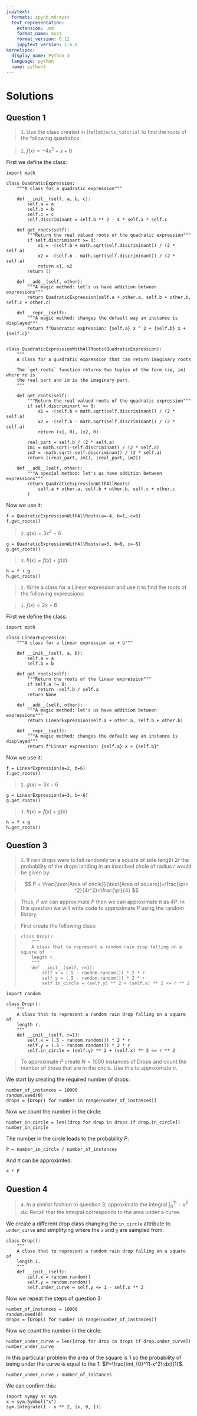 ```yaml
---
jupytext:
  formats: ipynb,md:myst
  text_representation:
    extension: .md
    format_name: myst
    format_version: 0.12
    jupytext_version: 1.6.0
kernelspec:
  display_name: Python 3
  language: python
  name: python3
---
```


# Solutions

## Question 1

> `1`. Use the class created in {ref}`objects_tutorial` to find the roots of the
>  following quadratics:

> `1`. $f(x) = -4x ^ 2 + x + 6$

First we define the class:

```{code-cell} ipython3
import math

class QuadraticExpression:
    """A class for a quadratic expression"""

    def __init__(self, a, b, c):
        self.a = a
        self.b = b
        self.c = c
        self.discriminant = self.b ** 2 - 4 * self.a * self.c

    def get_roots(self):
        """Return the real valued roots of the quadratic expression"""
        if self.discriminant >= 0:
            x1 = -(self.b + math.sqrt(self.discriminant)) / (2 * self.a)
            x2 = -(self.b - math.sqrt(self.discriminant)) / (2 * self.a)
            return x1, x2
        return ()

    def __add__(self, other):
        """A magic method: let's us have addition between expressions"""
        return QuadraticExpression(self.a + other.a, self.b + other.b, self.c + other.c)

    def __repr__(self):
        """A magic method: changes the default way an instance is displayed"""
        return f"Quadratic expression: {self.a} x ^ 2 + {self.b} x + {self.c}"


class QuadraticExpressionWithAllRoots(QuadraticExpression):
    """
    A class for a quadratic expression that can return imaginary roots

    The `get_roots` function returns two tuples of the form (re, im) where re is
    the real part and im is the imaginary part.
    """

    def get_roots(self):
        """Return the real valued roots of the quadratic expression"""
        if self.discriminant >= 0:
            x1 = -(self.b + math.sqrt(self.discriminant)) / (2 * self.a)
            x2 = -(self.b - math.sqrt(self.discriminant)) / (2 * self.a)
            return (x1, 0), (x2, 0)

        real_part = self.b / (2 * self.a)
        im1 = math.sqrt(-self.discriminant) / (2 * self.a)
        im2 = -math.sqrt(-self.discriminant) / (2 * self.a)
        return ((real_part, im1), (real_part, im2))

    def __add__(self, other):
        """A special method: let's us have addition between expressions"""
        return QuadraticExpressionWithAllRoots(
            self.a + other.a, self.b + other.b, self.c + other.c
        )
```

Now we use it:

```{code-cell} ipython3
f = QuadraticExpressionWithAllRoots(a=-4, b=1, c=6)
f.get_roots()
```

> `2`. $g(x) = 3x^2 - 6$

```{code-cell} ipython3
g = QuadraticExpressionWithAllRoots(a=3, b=0, c=-6)
g.get_roots()
```

> `3`. $h(x) = f(x) + g(x)$

```{code-cell} ipython3
h = f + g
h.get_roots()
```

> `2`. Write a class for a Linear expression and use it to find the roots of the
>  following expressions:

>  `1`. $f(x) = 2x + 6$

First we define the class:

```{code-cell} ipython3
import math

class LinearExpression:
    """A class for a linear expression ax + b"""

    def __init__(self, a, b):
        self.a = a
        self.b = b

    def get_roots(self):
        """Return the roots of the linear expression"""
        if self.a != 0:
            return -self.b / self.a
        return None

    def __add__(self, other):
        """A magic method: let's us have addition between expressions"""
        return LinearExpression(self.a + other.a, self.b + other.b)

    def __repr__(self):
        """A magic method: changes the default way an instance is displayed"""
        return f"Linear expression: {self.a} x + {self.b}"
```

Now we use it:

```{code-cell} ipython3
f = LinearExpression(a=2, b=6)
f.get_roots()
```

> `2`. $g(x) = 3x - 6$

```{code-cell} ipython3
g = LinearExpression(a=3, b=-6)
g.get_roots()
```

> `3`. $h(x) = f(x) + g(x)$

```{code-cell} ipython3
h = f + g
h.get_roots()
```

## Question 3

> `3`. If rain drops were to fall randomly on a square of side length $2r$ the
>  probability of the drops landing in an inscribed circle of radius $r$ would
>  be given by:

>  $$
      P = \frac{\text{Area of circle}}{\text{Area of square}}=\frac{\pi r ^2}{4r^2}=\frac{\pi}{4}
  $$

>  Thus, if we can approximate $P$ then we can approximate $\pi$ as $4P$. In this
>  question we will write code to approximate $P$ using the random library.

>  First create the following class:

>  ```
>  class Drop():
>      """
>      A class that to represent a random rain drop falling on a square of
>      length r.
>      """
>      def __init__(self, r=1):
>          self.x = (.5 - random.random()) * 2 * r
>          self.y = (.5 - random.random()) * 2 * r
>          self.in_circle = (self.y) ** 2 + (self.x) ** 2 <= r ** 2
>  ```

```{code-cell} ipython3
import random

class Drop():
    """
    A class that to represent a random rain drop falling on a square of
    length r.
    """
    def __init__(self, r=1):
        self.x = (.5 - random.random()) * 2 * r
        self.y = (.5 - random.random()) * 2 * r
        self.in_circle = (self.y) ** 2 + (self.x) ** 2 <= r ** 2
```

>  To approximate $P$ create $N=1000$ instances of Drops and count the
>  number of those that are in the circle. Use this to approximate $\pi$.

We start by creating the required number of drops:

```{code-cell} ipython3
number_of_instances = 10000
random.seed(0)
drops = [Drop() for number in range(number_of_instances)]
```

Now we count the number in the circle:

```{code-cell} ipython3
number_in_circle = len([drop for drop in drops if drop.in_circle])
number_in_circle
```

The number in the circle leads to the probability $P$:

```{code-cell} ipython3
P = number_in_circle / number_of_instances
```

And $\pi$ can be approximted:

```{code-cell} ipython3
4 * P
```

## Question 4

> `4`. In a similar fashion to question 3, approximate the integral
>  $\int_{0}^11-x^2\;dx$. Recall that the integral corresponds to the area
>  under a curve.

We create a different drop class changing the `in_circle` attribute to
`under_curve` and simplifying where the `x` and `y` are sampled from.

```{code-cell} ipython3
class Drop():
    """
    A class that to represent a random rain drop falling on a square of
    length 1.
    """
    def __init__(self):
        self.x = random.random()
        self.y = random.random()
        self.under_curve = self.y <= 1 - self.x ** 2
```

Now we repeat the steps of question 3:

```{code-cell} ipython3
number_of_instances = 10000
random.seed(0)
drops = [Drop() for number in range(number_of_instances)]
```

Now we count the number in the circle:

```{code-cell} ipython3
number_under_curve = len([drop for drop in drops if drop.under_curve])
number_under_curve
```

In this particular problem the area of the square is 1 so the probability of
being under the curve is equal to the 1: $P=\frac{\int_{0}^11-x^2\;dx}{1}$.

```{code-cell} ipython3
number_under_curve / number_of_instances
```

We can confirm this:

```{code-cell} ipython3
import sympy as sym
x = sym.Symbol("x")
sym.integrate(1 - x ** 2, (x, 0, 1))
```
